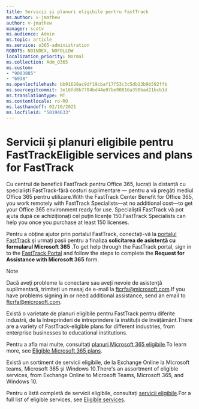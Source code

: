 ```yaml
---
title: Servicii și planuri eligibile pentru FastTrack
ms.author: v-jmathew
author: v-jmathew
manager: scotv
ms.audience: Admin
ms.topic: article
ms.service: o365-administration
ROBOTS: NOINDEX, NOFOLLOW
localization_priority: Normal
ms.collection: Adm_O365
ms.custom:
- "9003885"
- "6938"
ms.openlocfilehash: bb91628ac9df19cbaf17f53c3c5db13b9b592ffb
ms.sourcegitcommit: 3e16fd8b7704bd44e07be90816a350bad21bcb1d
ms.translationtype: MT
ms.contentlocale: ro-RO
ms.lasthandoff: 02/10/2021
ms.locfileid: "50194633"
---
```

# <a name="eligible-services-and-plans-for-fasttrack"></a><span data-ttu-id="a1136-102">Servicii și planuri eligibile pentru FastTrack</span><span class="sxs-lookup"><span data-stu-id="a1136-102">Eligible services and plans for FastTrack</span></span>

<span data-ttu-id="a1136-103">Cu centrul de beneficii FastTrack pentru Office 365, lucrați la distanță cu specialiști FastTrack-fără costuri suplimentare — pentru a vă pregăti mediul Office 365 pentru utilizare.</span><span class="sxs-lookup"><span data-stu-id="a1136-103">With the FastTrack Center Benefit for Office 365, you work remotely with FastTrack Specialists—at no additional cost—to get your Office 365 environment ready for use.</span></span> <span data-ttu-id="a1136-104">Specialiștii FastTrack vă pot ajuta după ce achiziționați cel puțin licențe 150.</span><span class="sxs-lookup"><span data-stu-id="a1136-104">FastTrack Specialists can help you once you purchase at least 150 licenses.</span></span>

<span data-ttu-id="a1136-105">Pentru a obține ajutor prin portalul FastTrack, conectați-vă la [portalul FastTrack](https://go.microsoft.com/fwlink/?linkid=2125443) și urmați pașii pentru a finaliza **solicitarea de asistență cu formularul Microsoft 365** .</span><span class="sxs-lookup"><span data-stu-id="a1136-105">To get help through the FastTrack portal, sign in to the [FastTrack Portal](https://go.microsoft.com/fwlink/?linkid=2125443) and follow the steps to complete the **Request for Assistance with Microsoft 365** form.</span></span>

> [!NOTE]
> <span data-ttu-id="a1136-106">Dacă aveți probleme la conectare sau aveți nevoie de asistență suplimentară, trimiteți un mesaj de e-mail la [ftcrfa@microsoft.com](mailto:ftcrfa@microsoft.com).</span><span class="sxs-lookup"><span data-stu-id="a1136-106">If you have problems signing in or need additional assistance, send an email to [ftcrfa@microsoft.com](mailto:ftcrfa@microsoft.com).</span></span>

<span data-ttu-id="a1136-107">Există o varietate de planuri eligibile pentru FastTrack pentru diferite industrii, de la întreprinderi de întreprindere la instituții de învățământ.</span><span class="sxs-lookup"><span data-stu-id="a1136-107">There are a variety of FastTrack-eligible plans for different industries, from enterprise businesses to educational institutions.</span></span>

<span data-ttu-id="a1136-108">Pentru a afla mai multe, consultați [planuri Microsoft 365 eligibile](https://go.microsoft.com/fwlink/?linkid=2125459).</span><span class="sxs-lookup"><span data-stu-id="a1136-108">To learn more, see [Eligible Microsoft 365 plans](https://go.microsoft.com/fwlink/?linkid=2125459).</span></span>

<span data-ttu-id="a1136-109">Există un sortiment de servicii eligibile, de la Exchange Online la Microsoft teams, Microsoft 365 și Windows 10.</span><span class="sxs-lookup"><span data-stu-id="a1136-109">There's an assortment of eligible services, from Exchange Online to Microsoft Teams, Microsoft 365, and Windows 10.</span></span>

<span data-ttu-id="a1136-110">Pentru o listă completă de servicii eligibile, consultați [servicii eligibile](https://go.microsoft.com/fwlink/?linkid=2125636).</span><span class="sxs-lookup"><span data-stu-id="a1136-110">For a full list of eligible services, see [Eligible services](https://go.microsoft.com/fwlink/?linkid=2125636).</span></span>
